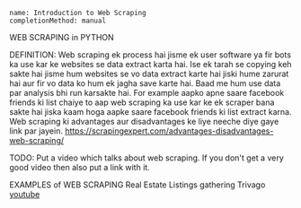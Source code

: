 ```ngMeta
name: Introduction to Web Scraping
completionMethod: manual
```

WEB SCRAPING in PYTHON

DEFINITION:
Web scraping ek process hai jisme ek user software ya fir bots ka use kar ke websites se data extract karta hai. Ise ek tarah se copying keh sakte hai jisme hum websites se vo data extract karte hai jiski hume zarurat hai aur fir vo data ko hum ek jagha save karte hai. Baad me hum use data par analysis bhi run karsakte hai.
For example aapko apne saare facebook friends ki list chaiye to aap web scraping ka use kar ke ek scraper bana sakte hai jiska kaam hoga aapke saare facebook friends ki list extract karna.
Web scraping ki advantages aur disadvantages ke liye neeche diye gaye link par jayein.
https://scrapingexpert.com/advantages-disadvantages-web-scraping/


TODO: Put a video which talks about web scraping. If you don't get a very good video then also put a link with it.

EXAMPLES of WEB SCRAPING
Real Estate Listings gathering
Trivago
[youtube](https://www.youtube.com/watch?v=eA5MNQ4f1uc)

